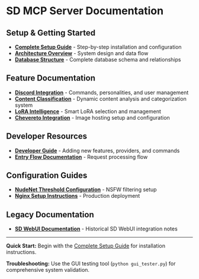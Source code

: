 # SD MCP Server Documentation

## Setup & Getting Started
- **[Complete Setup Guide](SETUP.md)** - Step-by-step installation and configuration
- **[Architecture Overview](ARCHITECTURE.md)** - System design and data flow
- **[Database Structure](DATABASE.md)** - Complete database schema and relationships

## Feature Documentation  
- **[Discord Integration](DISCORD.md)** - Commands, personalities, and user management
- **[Content Classification](CONTENT_SYSTEM.md)** - Dynamic content analysis and categorization system
- **[LoRA Intelligence](LORA_SYSTEM.md)** - Smart LoRA selection and management
- **[Chevereto Integration](CHEVERETO_INTEGRATION_GUIDE.md)** - Image hosting setup and configuration

## Developer Resources
- **[Developer Guide](DEVELOPER.md)** - Adding new features, providers, and commands
- **[Entry Flow Documentation](ENTRY_FLOW.md)** - Request processing flow

## Configuration Guides
- **[NudeNet Threshold Configuration](nudenet_threshold_configuration.md)** - NSFW filtering setup
- **[Nginx Setup Instructions](nginx_setup_instructions.md)** - Production deployment

## Legacy Documentation
- **[SD WebUI Documentation](README_SD_WEB.md)** - Historical SD WebUI integration notes

---

**Quick Start:** Begin with the [Complete Setup Guide](SETUP.md) for installation instructions.

**Troubleshooting:** Use the GUI testing tool (`python gui_tester.py`) for comprehensive system validation.